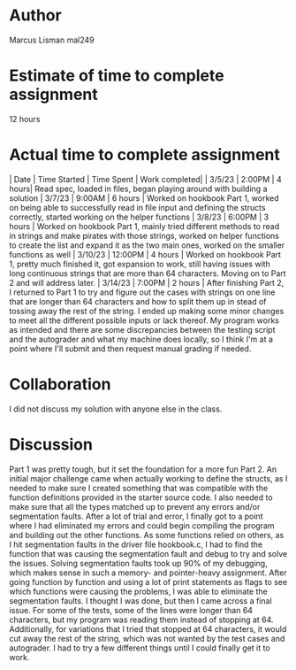# Author
Marcus Lisman
mal249

# Estimate of time to complete assignment
12 hours

# Actual time to complete assignment
|     Date     | Time Started |     Time Spent |     Work completed|
| 3/5/23       |       2:00PM |         4 hours|    Read spec, loaded in files, began playing around with building a solution
| 3/7/23       |       9:00AM |         6 hours |  Worked on hookbook Part 1,
worked on being able to successfully read in file input and defining the structs correctly, started working on the helper functions
| 3/8/23       |      6:00PM  |         3 hours | Worked on hookbook Part 1, mainly tried different methods to read in strings and make pirates with those strings, worked on helper functions to create the list and expand it as the two main ones, worked on the smaller functions as well
| 3/10/23      |      12:00PM |         4 hours | Worked on hookbook Part 1, pretty much finished it, got expansion to work, still having issues with long continuous strings that are more than 64 characters. Moving on to Part 2 and will address later.
| 3/14/23      |      7:00PM  |         2 hours | After finishing Part 2, I returned to Part 1 to try and figure out the cases with strings on one line that are longer than 64 characters and how to split them up in stead of tossing away the rest of the string. I ended up making some minor changes to meet all the different possible inputs or lack thereof. My program works as intended and there are some discrepancies between the testing script and the autograder and what my machine does locally, so I think I'm at a point where I'll submit and then request manual grading if needed.

# Collaboration
I did not discuss my solution with anyone else in the class. 

# Discussion
Part 1 was pretty tough, but it set the foundation for a more fun Part 2. An initial major challenge came when actually working to define the structs, as I needed to make sure I created something that was compatible with the function definitions provided in the starter source code. I also needed to make sure that all the types matched up to prevent any errors and/or segmentation faults. After a lot of trial and error, I finally got to a point where I had eliminated my errors and could begin compiling the program and building out the other functions. As some functions relied on others, as I hit segmentation faults in the driver file hookbook.c, I had to find the function that was causing the segmentation fault and debug to try and solve the issues. Solving segmentation faults took up 90% of my debugging, which makes sense in such a memory- and pointer-heavy assignment. After going function by function and using a lot of print statements as flags to see which functions were causing the problems, I was able to eliminate the segmentation faults. I thought I was done, but then I came across a final issue. For some of the tests, some of the lines were longer than 64 characters, but my program was reading them instead of stopping at 64. Additionally, for variations that I tried that stopped at 64 characters, it would cut away the rest of the string, which was not wanted by the test cases and autograder. I had to try a few different things until I could finally get it to work. 
